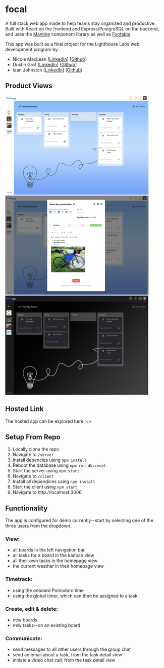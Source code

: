 # focal
A full stack web app made to help teams stay organized and productive. Built with React on the frontend and Express/PostgreSQL on the backend, and uses the [Mantine](https://mantine.dev/) component library as well as [Footable](https://fooplugins.github.io/FooTable/).

This app was built as a final project for the Lighthouse Labs web development program by:
* Nicole MacLean [[LinkedIn](https://www.linkedin.com/in/nicole-maclean-501aa6b6/)] [[Github](https://github.com/niccmac)]
* Dustin Grof [[LinkedIn](https://www.linkedin.com/in/dustingrof/)] [[Github](https://github.com/dustingrof)]
* Iaan Johnston [[LinkedIn](https://www.linkedin.com/in/iaanjohnston/)] [[Github](https://github.com/double-slide)]


## Product Views
!["Homepage view"](https://github.com/dustingrof/focal/blob/main/client/public/images/focal1.png?raw=true)
!["Task focus view"](https://github.com/dustingrof/focal/blob/main/client/public/images/focal2.png?raw=true)
!["Homepage view in dark mode"](https://github.com/dustingrof/focal/blob/main/client/public/images/focal3.png?raw=true)


## Hosted Link
The hosted app can be explored here:
<>

## Setup From Repo
1. Locally clone the repo
2. Navigate to `/server`
3. Install depencies using `npm install`
4. Reboot the database using `npm run db:reset`
5. Start the server using `npm start`
6. Navigate to `/client`
7. Install all dependices using `npm install`
8. Start the client using `npm start`
9. Navigate to http://localhost:3006

## Functionality
The app is configured for demo currently--start by selecting one of the three users from the dropdown.

### View:
- all boards in the left navigation bar
- all tasks for a board in the kanban view
- all their own tasks in the homepage view
- the current weather in their homepage view

### Timetrack:
- using the onboard Pomodoro time
- using the global timer, which can then be assigned to a task

### Create, edit & delete:
- new boards
- new tasks--on an existing board

### Communicate:
- send messages to all other users through the group chat
- send an email about a task, from the task detail view
- initiate a video chat call, from the task detail view
  